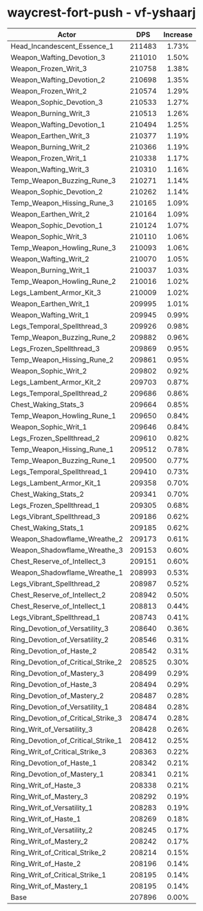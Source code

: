 # waycrest-fort-push - vf-yshaarj
| Actor | DPS | Increase |
|---|:---:|:---:|
|Head_Incandescent_Essence_1|211483|1.73%|
|Weapon_Wafting_Devotion_3|211010|1.50%|
|Weapon_Frozen_Writ_3|210758|1.38%|
|Weapon_Wafting_Devotion_2|210698|1.35%|
|Weapon_Frozen_Writ_2|210574|1.29%|
|Weapon_Sophic_Devotion_3|210533|1.27%|
|Weapon_Burning_Writ_3|210513|1.26%|
|Weapon_Wafting_Devotion_1|210494|1.25%|
|Weapon_Earthen_Writ_3|210377|1.19%|
|Weapon_Burning_Writ_2|210366|1.19%|
|Weapon_Frozen_Writ_1|210338|1.17%|
|Weapon_Wafting_Writ_3|210310|1.16%|
|Temp_Weapon_Buzzing_Rune_3|210271|1.14%|
|Weapon_Sophic_Devotion_2|210262|1.14%|
|Temp_Weapon_Hissing_Rune_3|210165|1.09%|
|Weapon_Earthen_Writ_2|210164|1.09%|
|Weapon_Sophic_Devotion_1|210124|1.07%|
|Weapon_Sophic_Writ_3|210110|1.06%|
|Temp_Weapon_Howling_Rune_3|210093|1.06%|
|Weapon_Wafting_Writ_2|210070|1.05%|
|Weapon_Burning_Writ_1|210037|1.03%|
|Temp_Weapon_Howling_Rune_2|210016|1.02%|
|Legs_Lambent_Armor_Kit_3|210009|1.02%|
|Weapon_Earthen_Writ_1|209995|1.01%|
|Weapon_Wafting_Writ_1|209945|0.99%|
|Legs_Temporal_Spellthread_3|209926|0.98%|
|Temp_Weapon_Buzzing_Rune_2|209882|0.96%|
|Legs_Frozen_Spellthread_3|209869|0.95%|
|Temp_Weapon_Hissing_Rune_2|209861|0.95%|
|Weapon_Sophic_Writ_2|209802|0.92%|
|Legs_Lambent_Armor_Kit_2|209703|0.87%|
|Legs_Temporal_Spellthread_2|209686|0.86%|
|Chest_Waking_Stats_3|209664|0.85%|
|Temp_Weapon_Howling_Rune_1|209650|0.84%|
|Weapon_Sophic_Writ_1|209646|0.84%|
|Legs_Frozen_Spellthread_2|209610|0.82%|
|Temp_Weapon_Hissing_Rune_1|209512|0.78%|
|Temp_Weapon_Buzzing_Rune_1|209500|0.77%|
|Legs_Temporal_Spellthread_1|209410|0.73%|
|Legs_Lambent_Armor_Kit_1|209358|0.70%|
|Chest_Waking_Stats_2|209341|0.70%|
|Legs_Frozen_Spellthread_1|209305|0.68%|
|Legs_Vibrant_Spellthread_3|209186|0.62%|
|Chest_Waking_Stats_1|209185|0.62%|
|Weapon_Shadowflame_Wreathe_2|209173|0.61%|
|Weapon_Shadowflame_Wreathe_3|209153|0.60%|
|Chest_Reserve_of_Intellect_3|209151|0.60%|
|Weapon_Shadowflame_Wreathe_1|208993|0.53%|
|Legs_Vibrant_Spellthread_2|208987|0.52%|
|Chest_Reserve_of_Intellect_2|208942|0.50%|
|Chest_Reserve_of_Intellect_1|208813|0.44%|
|Legs_Vibrant_Spellthread_1|208743|0.41%|
|Ring_Devotion_of_Versatility_3|208640|0.36%|
|Ring_Devotion_of_Versatility_2|208546|0.31%|
|Ring_Devotion_of_Haste_2|208542|0.31%|
|Ring_Devotion_of_Critical_Strike_2|208525|0.30%|
|Ring_Devotion_of_Mastery_3|208499|0.29%|
|Ring_Devotion_of_Haste_3|208494|0.29%|
|Ring_Devotion_of_Mastery_2|208487|0.28%|
|Ring_Devotion_of_Versatility_1|208484|0.28%|
|Ring_Devotion_of_Critical_Strike_3|208474|0.28%|
|Ring_Writ_of_Versatility_3|208428|0.26%|
|Ring_Devotion_of_Critical_Strike_1|208412|0.25%|
|Ring_Writ_of_Critical_Strike_3|208363|0.22%|
|Ring_Devotion_of_Haste_1|208342|0.21%|
|Ring_Devotion_of_Mastery_1|208341|0.21%|
|Ring_Writ_of_Haste_3|208338|0.21%|
|Ring_Writ_of_Mastery_3|208292|0.19%|
|Ring_Writ_of_Versatility_1|208283|0.19%|
|Ring_Writ_of_Haste_1|208269|0.18%|
|Ring_Writ_of_Versatility_2|208245|0.17%|
|Ring_Writ_of_Mastery_2|208242|0.17%|
|Ring_Writ_of_Critical_Strike_2|208214|0.15%|
|Ring_Writ_of_Haste_2|208196|0.14%|
|Ring_Writ_of_Critical_Strike_1|208195|0.14%|
|Ring_Writ_of_Mastery_1|208195|0.14%|
|Base|207896|0.00%|
